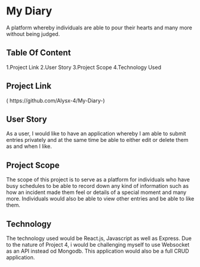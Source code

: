 <h1>My Diary</h1>
A platform whereby individuals are able to pour their hearts and many more without being judged.

<br>

<h2>Table Of Content</h2>
1.Project Link 
2.User Story 
3.Project Scope 
4.Technology Used 

<br>

<h2>Project Link</h2> (
https://github.com/Alysx-4/My-Diary-)

<br>


<h2>User Story</h2> 
As a user, I would like to have an application whereby I am able to submit entries privately and at the same time be able to either edit or delete them as and when I like. 

<br>


<h2>Project Scope</h2>
The scope of this project is to serve as a platform for individuals who have busy schedules to be able to record down any kind of information such as how an incident made them feel or details of a special moment and many more. Individuals would also be able to view other entries and be able to like them. 

<br> 

<h2> Technology</h2>
The technology used would be React.js, Javascript as well as Express. Due to the nature of Project 4, i would be challenging myself to use Websocket as an API instead od Mongodb. This application would also be a full CRUD application. 

